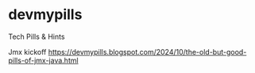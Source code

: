 # devmypills
Tech Pills &amp; Hints

Jmx kickoff
<https://devmypills.blogspot.com/2024/10/the-old-but-good-pills-of-jmx-java.html>
